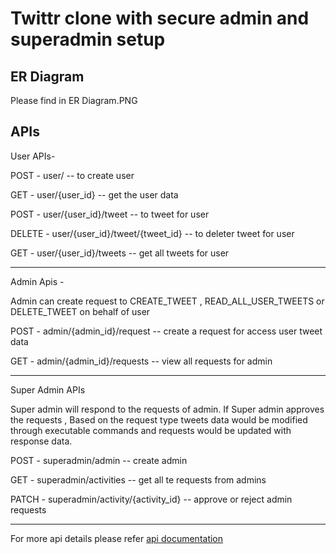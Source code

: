 # Twittr clone with secure admin and superadmin setup

## ER Diagram
Please find in ER Diagram.PNG

## APIs

User APIs-

POST - user/             -- to create user

GET - user/{user_id}     -- get the user data

POST - user/{user_id}/tweet         -- to tweet for user

DELETE - user/{user_id}/tweet/{tweet_id}  -- to deleter tweet for user

GET - user/{user_id}/tweets -- get all tweets for user

----

Admin Apis -

Admin can create request to CREATE_TWEET , READ_ALL_USER_TWEETS or DELETE_TWEET on behalf of user

POST - admin/{admin_id}/request -- create a request for access user tweet data

GET - admin/{admin_id}/requests  -- view all requests for admin

----

Super Admin APIs

Super admin will respond to the requests of admin.
 If Super admin approves the requests , Based on the request type tweets data would be modified through executable commands and requests would be updated with response data.
 
 POST - superadmin/admin -- create admin
 
 GET - superadmin/activities  -- get all te requests from admins
 
 PATCH - superadmin/activity/{activity_id} --  approve or reject admin requests
 
 ----
 
For more api details please refer [api documentation](https://documenter.getpostman.com/view/5597536/TW6uqpoJ#5b503f1c-a112-4979-b4c2-44d700416cd2)

